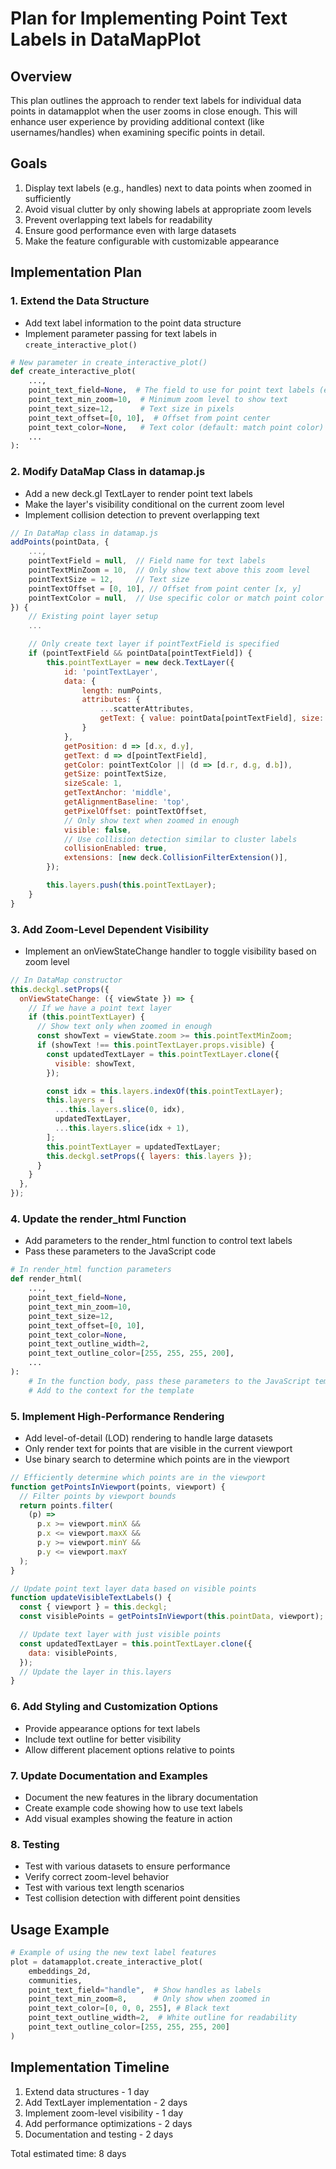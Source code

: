 # Plan for Implementing Point Text Labels in DataMapPlot

## Overview

This plan outlines the approach to render text labels for individual data points in datamapplot when the user zooms in close enough. This will enhance user experience by providing additional context (like usernames/handles) when examining specific points in detail.

## Goals

1. Display text labels (e.g., handles) next to data points when zoomed in sufficiently
2. Avoid visual clutter by only showing labels at appropriate zoom levels
3. Prevent overlapping text labels for readability
4. Ensure good performance even with large datasets
5. Make the feature configurable with customizable appearance

## Implementation Plan

### 1. Extend the Data Structure

- Add text label information to the point data structure
- Implement parameter passing for text labels in `create_interactive_plot()`

```python
# New parameter in create_interactive_plot()
def create_interactive_plot(
    ...,
    point_text_field=None,  # The field to use for point text labels (e.g., "handle")
    point_text_min_zoom=10,  # Minimum zoom level to show text
    point_text_size=12,      # Text size in pixels
    point_text_offset=[0, 10],  # Offset from point center
    point_text_color=None,   # Text color (default: match point color)
    ...
):
```

### 2. Modify DataMap Class in datamap.js

- Add a new deck.gl TextLayer to render point text labels
- Make the layer's visibility conditional on the current zoom level
- Implement collision detection to prevent overlapping text

```javascript
// In DataMap class in datamap.js
addPoints(pointData, {
    ...,
    pointTextField = null,  // Field name for text labels
    pointTextMinZoom = 10,  // Only show text above this zoom level
    pointTextSize = 12,     // Text size
    pointTextOffset = [0, 10], // Offset from point center [x, y]
    pointTextColor = null,  // Use specific color or match point color
}) {
    // Existing point layer setup
    ...

    // Only create text layer if pointTextField is specified
    if (pointTextField && pointData[pointTextField]) {
        this.pointTextLayer = new deck.TextLayer({
            id: 'pointTextLayer',
            data: {
                length: numPoints,
                attributes: {
                    ...scatterAttributes,
                    getText: { value: pointData[pointTextField], size: 1 }
                }
            },
            getPosition: d => [d.x, d.y],
            getText: d => d[pointTextField],
            getColor: pointTextColor || (d => [d.r, d.g, d.b]),
            getSize: pointTextSize,
            sizeScale: 1,
            getTextAnchor: 'middle',
            getAlignmentBaseline: 'top',
            getPixelOffset: pointTextOffset,
            // Only show text when zoomed in enough
            visible: false,
            // Use collision detection similar to cluster labels
            collisionEnabled: true,
            extensions: [new deck.CollisionFilterExtension()],
        });

        this.layers.push(this.pointTextLayer);
    }
}
```

### 3. Add Zoom-Level Dependent Visibility

- Implement an onViewStateChange handler to toggle visibility based on zoom level

```javascript
// In DataMap constructor
this.deckgl.setProps({
  onViewStateChange: ({ viewState }) => {
    // If we have a point text layer
    if (this.pointTextLayer) {
      // Show text only when zoomed in enough
      const showText = viewState.zoom >= this.pointTextMinZoom;
      if (showText !== this.pointTextLayer.props.visible) {
        const updatedTextLayer = this.pointTextLayer.clone({
          visible: showText,
        });

        const idx = this.layers.indexOf(this.pointTextLayer);
        this.layers = [
          ...this.layers.slice(0, idx),
          updatedTextLayer,
          ...this.layers.slice(idx + 1),
        ];
        this.pointTextLayer = updatedTextLayer;
        this.deckgl.setProps({ layers: this.layers });
      }
    }
  },
});
```

### 4. Update the render_html Function

- Add parameters to the render_html function to control text labels
- Pass these parameters to the JavaScript code

```python
# In render_html function parameters
def render_html(
    ...,
    point_text_field=None,
    point_text_min_zoom=10,
    point_text_size=12,
    point_text_offset=[0, 10],
    point_text_color=None,
    point_text_outline_width=2,
    point_text_outline_color=[255, 255, 255, 200],
    ...
):
    # In the function body, pass these parameters to the JavaScript template
    # Add to the context for the template
```

### 5. Implement High-Performance Rendering

- Add level-of-detail (LOD) rendering to handle large datasets
- Only render text for points that are visible in the current viewport
- Use binary search to determine which points are in the viewport

```javascript
// Efficiently determine which points are in the viewport
function getPointsInViewport(points, viewport) {
  // Filter points by viewport bounds
  return points.filter(
    (p) =>
      p.x >= viewport.minX &&
      p.x <= viewport.maxX &&
      p.y >= viewport.minY &&
      p.y <= viewport.maxY
  );
}

// Update point text layer data based on visible points
function updateVisibleTextLabels() {
  const { viewport } = this.deckgl;
  const visiblePoints = getPointsInViewport(this.pointData, viewport);

  // Update text layer with just visible points
  const updatedTextLayer = this.pointTextLayer.clone({
    data: visiblePoints,
  });
  // Update the layer in this.layers
}
```

### 6. Add Styling and Customization Options

- Provide appearance options for text labels
- Include text outline for better visibility
- Allow different placement options relative to points

### 7. Update Documentation and Examples

- Document the new features in the library documentation
- Create example code showing how to use text labels
- Add visual examples showing the feature in action

### 8. Testing

- Test with various datasets to ensure performance
- Verify correct zoom-level behavior
- Test with various text length scenarios
- Test collision detection with different point densities

## Usage Example

```python
# Example of using the new text label features
plot = datamapplot.create_interactive_plot(
    embeddings_2d,
    communities,
    point_text_field="handle",  # Show handles as labels
    point_text_min_zoom=8,      # Only show when zoomed in
    point_text_color=[0, 0, 0, 255], # Black text
    point_text_outline_width=2,  # White outline for readability
    point_text_outline_color=[255, 255, 255, 200]
)
```

## Implementation Timeline

1. Extend data structures - 1 day
2. Add TextLayer implementation - 2 days
3. Implement zoom-level visibility - 1 day
4. Add performance optimizations - 2 days
5. Documentation and testing - 2 days

Total estimated time: 8 days
